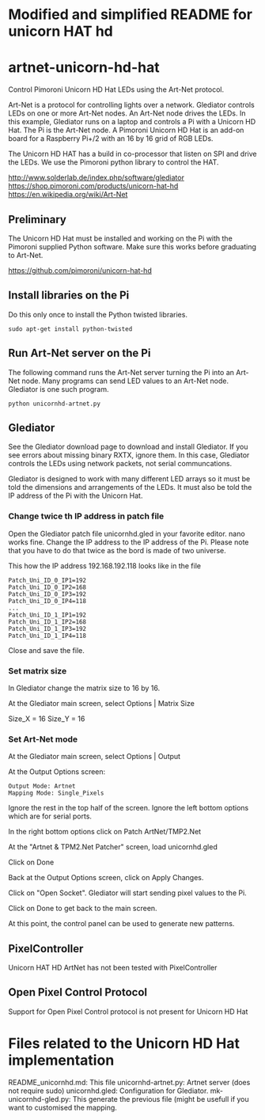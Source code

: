 # Modified and simplified README for unicorn HAT hd

# artnet-unicorn-hd-hat
Control Pimoroni Unicorn HD Hat LEDs using the Art-Net protocol.

Art-Net is a protocol for controlling lights over a network. Glediator
controls LEDs on one or more Art-Net nodes. An Art-Net node drives the
LEDs. In this example, Glediator runs on a laptop and controls a Pi with
a Unicorn HD Hat. The Pi is the Art-Net node. A Pimoroni Unicorn HD Hat is
an add-on board for a Raspberry Pi+/2 with an 16 by 16 grid of RGB LEDs.

The Unicorn HD HAT has a build in co-processor that listen on SPI and drive the LEDs. We use the Pimoroni python library to control the HAT.

http://www.solderlab.de/index.php/software/glediator
https://shop.pimoroni.com/products/unicorn-hat-hd
https://en.wikipedia.org/wiki/Art-Net

## Preliminary

The Unicorn HD Hat must be installed and working on the Pi with the
Pimoroni supplied Python software. Make sure this works before graduating
to Art-Net.

https://github.com/pimoroni/unicorn-hat-hd

## Install libraries on the Pi

Do this only once to install the Python twisted libraries.

```
sudo apt-get install python-twisted
```

## Run Art-Net server on the Pi
The following command runs the Art-Net server turning the Pi into an Art-Net node. 
Many programs can send LED values to an Art-Net node. Glediator is one such
program.

```
python unicornhd-artnet.py
```

## Glediator

See the Glediator download page to download and install Glediator.
If you see errors about missing binary RXTX, ignore them. In this case,
Glediator controls the LEDs using network packets, not serial communcations.

Glediator is designed to work with many different LED arrays so it must
be told the dimensions and arrangements of the LEDs. It must also be
told the IP address of the Pi with the Unicorn Hat.

### Change twice th IP address in patch file
Open the Glediator patch file unicornhd.gled in your
favorite editor. nano works fine. Change the IP address to the IP address
of the Pi. Please note that you have to do that twice as the bord is made of two universe.

This how the IP address 192.168.192.118 looks like in the file

```
Patch_Uni_ID_0_IP1=192
Patch_Uni_ID_0_IP2=168
Patch_Uni_ID_0_IP3=192
Patch_Uni_ID_0_IP4=118
...
Patch_Uni_ID_1_IP1=192
Patch_Uni_ID_1_IP2=168
Patch_Uni_ID_1_IP3=192
Patch_Uni_ID_1_IP4=118
```

Close and save the file.

### Set matrix size
In Glediator change the matrix size to 16 by 16.

At the Glediator main screen, select Options | Matrix Size

Size_X = 16 Size_Y = 16

### Set Art-Net mode
At the Glediator main screen, select Options | Output

At the Output Options screen:

```
Output Mode: Artnet
Mapping Mode: Single_Pixels
```

Ignore the rest in the top half of the screen. Ignore the left bottom options
which are for serial ports.

In the right bottom options click on Patch ArtNet/TMP2.Net

At the "Artnet & TPM2.Net Patcher" screen, load unicornhd.gled

Click on Done

Back at the Output Options screen, click on Apply Changes.

Click on "Open Socket". Glediator will start sending pixel values to the Pi.

Click on Done to get back to the main screen.

At this point, the control panel can be used to generate new patterns.

## PixelController

Unicorn HAT HD ArtNet has not been tested with PixelController

## Open Pixel Control Protocol

Support for Open Pixel Control protocol is not present for Unicorn HD Hat

# Files related to the Unicorn HD Hat implementation

README_unicornhd.md: This file
unicornhd-artnet.py: Artnet server (does not require sudo)
unicornhd.gled: Configuration for Glediator.
mk-unicornhd-gled.py: This generate the previous file (might be usefull if you want to customised the mapping.


